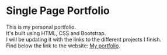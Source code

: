 # Single Page Portfolio

This is my personal portfolio. 
<br/>
It's built using HTML, CSS and Bootstrap. 
<br/>
I will be updating it with the links to the different projects I finish. 
<br/>
Find below the link to the website: [My portfolio](https://nataliabebebino.github.io/SinglePagePortfolio/).
